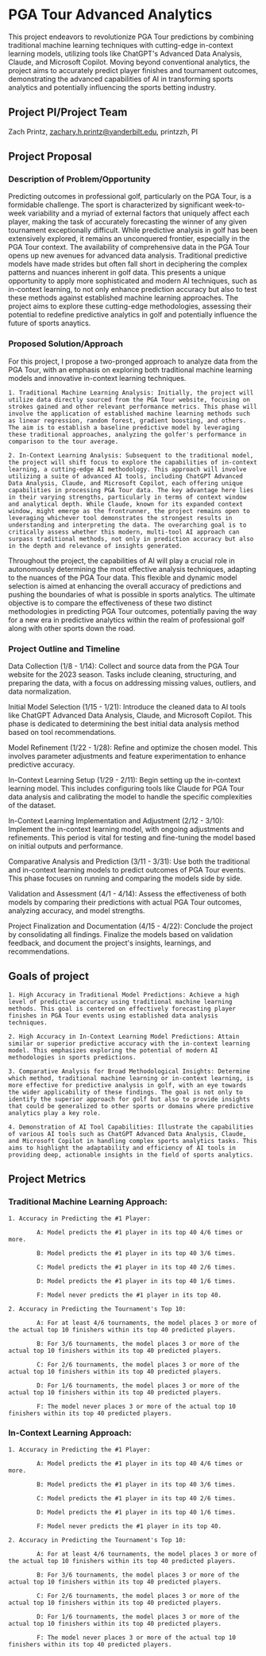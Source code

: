 # PGA Tour Advanced Analytics
This project endeavors to revolutionize PGA Tour predictions by combining traditional machine learning techniques with cutting-edge in-context learning models, utilizing tools like ChatGPT's Advanced Data Analysis, Claude, and Microsoft Copilot. Moving beyond conventional analytics, the project aims to accurately predict player finishes and tournament outcomes, demonstrating the advanced capabilities of AI in transforming sports analytics and potentially influencing the sports betting industry.

## Project PI/Project Team 

Zach Printz, zachary.h.printz@vanderbilt.edu, printzzh, PI

## Project Proposal  

### Description of Problem/Opportunity
Predicting outcomes in professional golf, particularly on the PGA Tour, is a formidable challenge. The sport is characterized by significant week-to-week variability and a myriad of external factors that uniquely affect each player, making the task of accurately forecasting the winner of any given tournament exceptionally difficult. While predictive analysis in golf has been extensively explored, it remains an unconquered frontier, especially in the PGA Tour context. The availability of comprehensive data in the PGA Tour opens up new avenues for advanced data analysis. Traditional predictive models have made strides but often fall short in deciphering the complex patterns and nuances inherent in golf data. This presents a unique opportunity to apply more sophisticated and modern AI techniques, such as in-context learning, to not only enhance prediction accuracy but also to test these methods against established machine learning approaches. The project aims to explore these cutting-edge methodologies, assessing their potential to redefine predictive analytics in golf and potentially influence the future of sports anaytics.

### Proposed Solution/Approach
For this project, I propose a two-pronged approach to analyze data from the PGA Tour, with an emphasis on exploring both traditional machine learning models and innovative in-context learning techniques.

    1. Traditional Machine Learning Analysis: Initially, the project will utilize data directly sourced from the PGA Tour website, focusing on strokes gained and other relevant performance metrics. This phase will involve the application of established machine learning methods such as linear regression, random forest, gradient boosting, and others. The aim is to establish a baseline predictive model by leveraging these traditional approaches, analyzing the golfer's performance in comparison to the tour average.

    2. In-Context Learning Analysis: Subsequent to the traditional model, the project will shift focus to explore the capabilities of in-context learning, a cutting-edge AI methodology. This approach will involve utilizing a suite of advanced AI tools, including ChatGPT Advanced Data Analysis, Claude, and Microsoft Copilot, each offering unique capabilities in processing PGA Tour data. The key advantage here lies in their varying strengths, particularly in terms of context window and analytical depth. While Claude, known for its expanded context window, might emerge as the frontrunner, the project remains open to leveraging whichever tool demonstrates the strongest results in understanding and interpreting the data. The overarching goal is to critically assess whether this modern, multi-tool AI approach can surpass traditional methods, not only in prediction accuracy but also in the depth and relevance of insights generated.

Throughout the project, the  capabilities of AI will play a crucial role in autonomously determining the most effective analysis techniques, adapting to the nuances of the PGA Tour data. This flexible and dynamic model selection is aimed at enhancing the overall accuracy of predictions and pushing the boundaries of what is possible in sports analytics. The ultimate objective is to compare the effectiveness of these two distinct methodologies in predicting PGA Tour outcomes, potentially paving the way for a new era in predictive analytics within the realm of professional golf along with other sports down the road.


### Project Outline and Timeline
Data Collection (1/8 - 1/14): Collect and source data from the PGA Tour website for the 2023 season. Tasks include cleaning, structuring, and preparing the data, with a focus on addressing missing values, outliers, and data normalization.

Initial Model Selection (1/15 - 1/21): Introduce the cleaned data to AI tools like ChatGPT Advanced Data Analysis, Claude, and Microsoft Copilot. This phase is dedicated to determining the best initial data analysis method based on tool recommendations.

Model Refinement (1/22 - 1/28): Refine and optimize the chosen model. This involves parameter adjustments and feature experimentation to enhance predictive accuracy.

In-Context Learning Setup (1/29 - 2/11): Begin setting up the in-context learning model. This includes configuring tools like Claude for PGA Tour data analysis and calibrating the model to handle the specific complexities of the dataset.

In-Context Learning Implementation and Adjustment (2/12 - 3/10): Implement the in-context learning model, with ongoing adjustments and refinements. This period is vital for testing and fine-tuning the model based on initial outputs and performance.

Comparative Analysis and Prediction (3/11 - 3/31): Use both the traditional and in-context learning models to predict outcomes of PGA Tour events. This phase focuses on running and comparing the models side by side.

Validation and Assessment (4/1 - 4/14): Assess the effectiveness of both models by comparing their predictions with actual PGA Tour outcomes, analyzing accuracy, and model strengths.

Project Finalization and Documentation (4/15 - 4/22): Conclude the project by consolidating all findings. Finalize the models based on validation feedback, and document the project's insights, learnings, and recommendations.

## Goals of project 

    1. High Accuracy in Traditional Model Predictions: Achieve a high level of predictive accuracy using traditional machine learning methods. This goal is centered on effectively forecasting player finishes in PGA Tour events using established data analysis techniques.

    2. High Accuracy in In-Context Learning Model Predictions: Attain similar or superior predictive accuracy with the in-context learning model. This emphasizes exploring the potential of modern AI methodologies in sports predictions.

    3. Comparative Analysis for Broad Methodological Insights: Determine which method, traditional machine learning or in-context learning, is more effective for predictive analysis in golf, with an eye towards the wider applicability of these findings. The goal is not only to identify the superior approach for golf but also to provide insights that could be generalized to other sports or domains where predictive analytics play a key role.

    4. Demonstration of AI Tool Capabilities: Illustrate the capabilities of various AI tools such as ChatGPT Advanced Data Analysis, Claude, and Microsoft Copilot in handling complex sports analytics tasks. This aims to highlight the adaptability and efficiency of AI tools in providing deep, actionable insights in the field of sports analytics.
      

## Project Metrics 

### Traditional Machine Learning Approach:

    1. Accuracy in Predicting the #1 Player:

            A: Model predicts the #1 player in its top 40 4/6 times or more.

            B: Model predicts the #1 player in its top 40 3/6 times.

            C: Model predicts the #1 player in its top 40 2/6 times.

            D: Model predicts the #1 player in its top 40 1/6 times.

            F: Model never predicts the #1 player in its top 40.

    2. Accuracy in Predicting the Tournament's Top 10:

            A: For at least 4/6 tournaments, the model places 3 or more of the actual top 10 finishers within its top 40 predicted players.

            B: For 3/6 tournaments, the model places 3 or more of the actual top 10 finishers within its top 40 predicted players.

            C: For 2/6 tournaments, the model places 3 or more of the actual top 10 finishers within its top 40 predicted players.

            D: For 1/6 tournaments, the model places 3 or more of the actual top 10 finishers within its top 40 predicted players.

            F: The model never places 3 or more of the actual top 10 finishers within its top 40 predicted players.

### In-Context Learning Approach:

    1. Accuracy in Predicting the #1 Player:

            A: Model predicts the #1 player in its top 40 4/6 times or more.

            B: Model predicts the #1 player in its top 40 3/6 times.

            C: Model predicts the #1 player in its top 40 2/6 times.

            D: Model predicts the #1 player in its top 40 1/6 times.

            F: Model never predicts the #1 player in its top 40.

    2. Accuracy in Predicting the Tournament's Top 10:

            A: For at least 4/6 tournaments, the model places 3 or more of the actual top 10 finishers within its top 40 predicted players.

            B: For 3/6 tournaments, the model places 3 or more of the actual top 10 finishers within its top 40 predicted players.

            C: For 2/6 tournaments, the model places 3 or more of the actual top 10 finishers within its top 40 predicted players.

            D: For 1/6 tournaments, the model places 3 or more of the actual top 10 finishers within its top 40 predicted players.

            F: The model never places 3 or more of the actual top 10 finishers within its top 40 predicted players.

